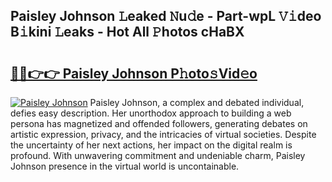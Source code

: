 ## Paisley Johnson 𝙻eaked 𝙽u𝚍e - Part-wpL 𝚅𝚒deo B𝚒kini 𝙻eaks - Hot All 𝙿hotos cHaBX

# <h2><a href="http://ld3el6.urlbe.top/?page=Paisley+Johnson">🔗🔗👉👉 Paisley Johnson P𝚑oto𝚜Vid𝚎o</a></h2>

[![Paisley Johnson](https://i.imgur.com/eBuTRDB.gif)](http://ld3el6.urlbe.top/?page=Paisley+Johnson)
Paisley Johnson, a complex and debated individual, defies easy description. Her unorthodox approach to building a web persona has magnetized and offended followers, generating debates on artistic expression, privacy, and the intricacies of virtual societies. Despite the uncertainty of her next actions, her impact on the digital realm is profound. With unwavering commitment and undeniable charm, Paisley Johnson presence in the virtual world is uncontainable.
